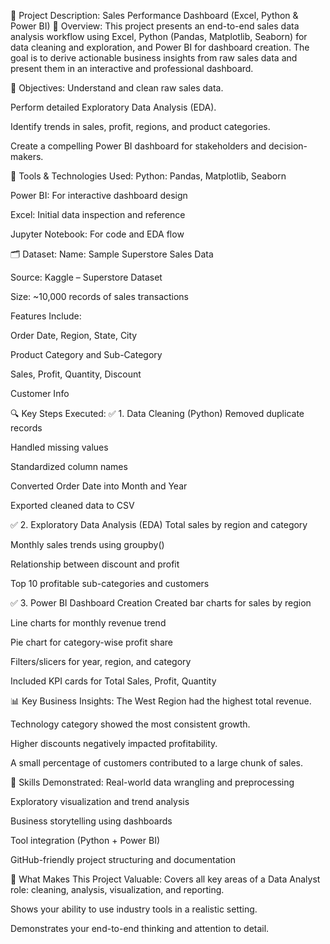 📝 Project Description: Sales Performance Dashboard (Excel, Python & Power BI)
🔰 Overview:
This project presents an end-to-end sales data analysis workflow using Excel, Python (Pandas, Matplotlib, Seaborn) for data cleaning and exploration, and Power BI for dashboard creation. The goal is to derive actionable business insights from raw sales data and present them in an interactive and professional dashboard.

🎯 Objectives:
Understand and clean raw sales data.

Perform detailed Exploratory Data Analysis (EDA).

Identify trends in sales, profit, regions, and product categories.

Create a compelling Power BI dashboard for stakeholders and decision-makers.

🧰 Tools & Technologies Used:
Python: Pandas, Matplotlib, Seaborn

Power BI: For interactive dashboard design

Excel: Initial data inspection and reference

Jupyter Notebook: For code and EDA flow

🗂️ Dataset:
Name: Sample Superstore Sales Data

Source: Kaggle – Superstore Dataset

Size: ~10,000 records of sales transactions

Features Include:

Order Date, Region, State, City

Product Category and Sub-Category

Sales, Profit, Quantity, Discount

Customer Info

🔍 Key Steps Executed:
✅ 1. Data Cleaning (Python)
Removed duplicate records

Handled missing values

Standardized column names

Converted Order Date into Month and Year

Exported cleaned data to CSV

✅ 2. Exploratory Data Analysis (EDA)
Total sales by region and category

Monthly sales trends using groupby()

Relationship between discount and profit

Top 10 profitable sub-categories and customers

✅ 3. Power BI Dashboard Creation
Created bar charts for sales by region

Line charts for monthly revenue trend

Pie chart for category-wise profit share

Filters/slicers for year, region, and category

Included KPI cards for Total Sales, Profit, Quantity

📊 Key Business Insights:
The West Region had the highest total revenue.

Technology category showed the most consistent growth.

Higher discounts negatively impacted profitability.

A small percentage of customers contributed to a large chunk of sales.

💼 Skills Demonstrated:
Real-world data wrangling and preprocessing

Exploratory visualization and trend analysis

Business storytelling using dashboards

Tool integration (Python + Power BI)

GitHub-friendly project structuring and documentation

🔗 What Makes This Project Valuable:
Covers all key areas of a Data Analyst role: cleaning, analysis, visualization, and reporting.

Shows your ability to use industry tools in a realistic setting.

Demonstrates your end-to-end thinking and attention to detail.